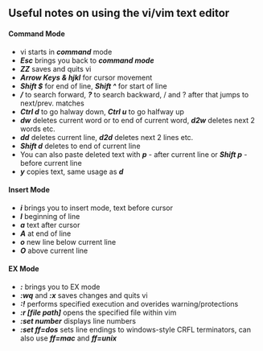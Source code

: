 ## Useful notes on using the vi/vim text editor

#### Command Mode
- vi starts in *__command__* mode
- *__Esc__* brings you back to *__command mode__*
- *__ZZ__* saves and quits vi
- *__Arrow Keys & hjkl__* for cursor movement
- *__Shift $__* for end of line, *__Shift ^__* for start of line
- *__/__* to search forward, *__?__* to search backward, / and ? after that jumps to next/prev. matches
- *__Ctrl d__* to go halway down, *__Ctrl u__* to go halfway up
- *__dw__* deletes current word or to end of current word, *__d2w__* deletes next 2 words etc.
- *__dd__* deletes current line, *__d2d__* deletes next 2 lines etc.
- *__Shift d__* deletes to end of current line
- You can also paste deleted text with *__p__* - after current line or *__Shift p__* - before current line
- *__y__* copies text, same usage as *__d__*

#### Insert Mode
- *__i__* brings you to insert mode, text before cursor
- *__I__* beginning of line
- *__a__* text after cursor
- *__A__* at end of line
- *__o__* new line below current line
- *__O__* above current line

#### EX Mode
- *__:__* brings you to EX mode
- *__:wq__* and *__:x__* saves changes and quits vi
- *__:!__* performs specified execution and overides warning/protections
- *__:r [file path]__* opens the specified file within vim
- *__:set number__* displays line numbers
- *__:set ff=dos__* sets line endings to windows-style CRFL terminators, can also use *__ff=mac__* and *__ff=unix__*
